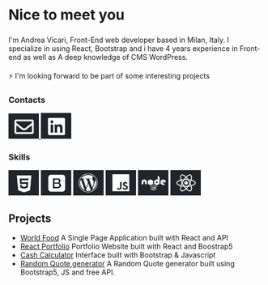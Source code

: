 ###
Nice to meet you<br>
================
#####
I'm Andrea Vicari, Front-End web developer based in Milan, Italy.
I specialize in using React, Bootstrap and i have 4 years experience in Front-end as well as A deep knowledge of CMS WordPress.
####
⚡ I'm looking forward to be part of some interesting projects

### Contacts
<a href="mailto:andrea.vicari77@gmail.com" target="_blank">
  <img src="https://github.com/Andrea-vicari/Andrea-vicari/blob/main/Mail_logo.png" style="width:60px" alt="Click me!" />
</a> <a href="https://www.linkedin.com/in/andreavicaridev/" target="_blank">
  <img src="https://github.com/Andrea-vicari/Andrea-vicari/blob/main/Likedin_logo.png" style="width:60px" alt="Click me!" />
</a>

### Skills
<img src="https://github.com/Andrea-vicari/Andrea-vicari/blob/main/HTML_logo.png" style="width:60px"> <img src="https://github.com/Andrea-vicari/Andrea-vicari/blob/main/Bootstrap_logo.png" style="width:60px"> <img src="https://github.com/Andrea-vicari/Andrea-vicari/blob/main/WordPress_logo.png" style="width:60px"> <img src="https://github.com/Andrea-vicari/Andrea-vicari/blob/main/JS_logo.png" style="width:60px"> <img src="https://github.com/Andrea-vicari/Andrea-vicari/blob/main/NODE_logo.png" style="width:60px"> <img src="https://github.com/Andrea-vicari/Andrea-vicari/blob/main/React_logo.png" style="width:60px">  



## Projects
* [World Food](https://github.com/Andrea-vicari/food-rout)
   A Single Page Application built with React and API
* [React Portfolio](https://github.com/Andrea-vicari/cv-react-vite)
   Portfolio Website built with React and Boostrap5
* [Cash Calculator](https://github.com/Andrea-vicari/Cash_Calculator)
   Interface built with Bootstrap & Javascript
* [Random Quote generator](https://github.com/Andrea-vicari/Random-Quote-Generator)
   A Random Quote generator built using Bootstrap5, JS and free API.
